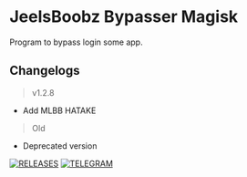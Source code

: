 # **JeelsBoobz Bypasser Magisk**
Program to bypass login some app.


## Changelogs
> v1.2.8
- Add MLBB HATAKE
> Old
- Deprecated version


[![RELEASES](https://img.shields.io/github/downloads/JeelsBoobz/JeelsBypasser/total.svg)](https://github.com/JeelsBoobz/JeelsBypasser/releases)
[![TELEGRAM](https://img.shields.io/badge/Telegram%20-Join%20Channel%20-blue)](https://t.me/JeelsBoobz)